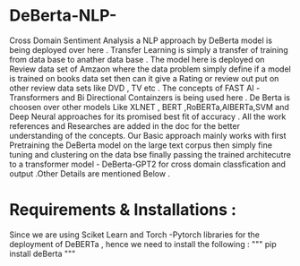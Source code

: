 # DeBerta-NLP-
Cross Domain Sentiment Analysis a NLP approach by DeBerta model is being deployed over here . Transfer Learning is simply a transfer of training from data base to anather data base . The model here is deployed on Review data set of Amzaon where the data problem simply define if a model is trained on books data set then can it give a Rating or review out put on other review data sets like DVD , TV etc . The concepts of FAST AI -Transformers and Bi Directional Containzers is being used here . De Berta is choosen over other models Like XLNET , BERT ,RoBERTa,AlBERTa,SVM and Deep Neural approaches for its promised best fit of accuracy . All the work references and Researches are added in the doc for the better understanding of the concepts.
Our Basic approach mainly works with first Pretraining the DeBerta model on the large text corpus then simply fine tuning and clustering on the data bse finally passing the trained architecutre to a transformer model - DeBerta-GPT2 for cross domain classfication and output .Other Details are mentioned Below .

# Requirements & Installations :
Since we are using Sciket Learn and Torch -Pytorch libraries for the deployment of DeBERTa , hence we need to install the following :
"""
pip install deBerta
"""



